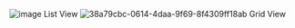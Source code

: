 ![image](https://github.com/soulqge/kotlin/assets/128122688/e1c4900a-f446-46de-9942-86200d5b2803)
List View
![38a79cbc-0614-4daa-9f69-8f4309ff18ab](https://github.com/soulqge/kotlin/assets/128122688/6c8bf845-8048-4daa-a69f-7af38b397028)
Grid View

